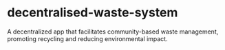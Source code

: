 # decentralised-waste-system
A decentralized app that facilitates community-based waste management, promoting recycling and reducing environmental impact.
